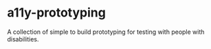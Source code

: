 # a11y-prototyping
A collection of simple to build prototyping for testing with people with disabilities.
